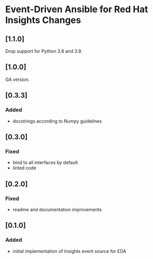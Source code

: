 # Event-Driven Ansible for Red Hat Insights Changes

## [1.1.0]

Drop support for Python 3.8 and 3.9.

## [1.0.0]

GA version.

## [0.3.3]
### Added
 - docstrings according to Numpy guidelines

## [0.3.0]
### Fixed
 - bind to all interfaces by default
 - linted code

## [0.2.0]
### Fixed
 - readme and documentation improvements

## [0.1.0]
### Added
 - initial implementation of Insights event source for EDA
